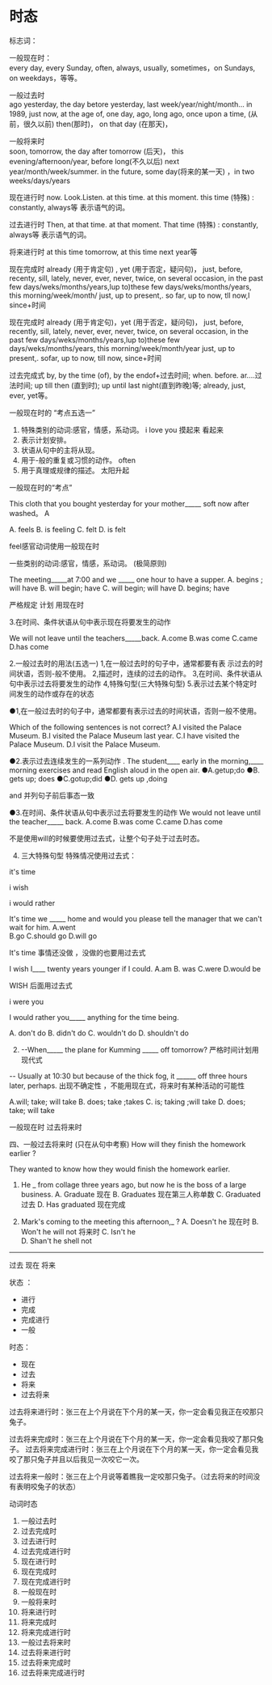 
# 时态



标志词：

一般现在时：<br>
every day, every Sunday, often, always, usually,
sometimes，on Sundays, on weekdays，等等。


一般过去时<br>
ago yesterday, the day betore yesterday, last
week/year/night/month... in 1989, just now, at the
age of, one day, ago, long ago, once upon a time,
(从前，很久以前) then(那时)， on that day (在那天)，

一般将来时<br>
soon, tomorrow, the day after tomorrow (后天)，
this evening/afternoon/year, before long(不久以后)
next year/month/week/summer. in the future, some day(将来的某一天) ，in two weeks/days/years



现在进行时
now. Look.Listen. 
at this time. 
at this moment.
this time
(特殊) : constantly, always等 表示语气的词。


过去进行时 Then, at that time. at that moment. That time
(特殊) : constantly, always等 表示语气的词。



将来进行时 at this time tomorrow, at this time next year等




现在完成时
already (用于肯定句) , yet (用于否定，疑问句)，
just, before, recenty, sill, lately, never, ever, never,
twice, on several occasion, in the past few
days/weks/months/years,lup to)these few
days/weks/months/years, this morning/week/month/
just, up to present,. so far, up to now, tll now,I
since+时间



现在完成时
already (用于肯定句)，yet (用于否定，疑问句)，
just, before, recently, sill, lately, never, ever, never,
twice, on several occasion, in the past few
days/weks/months/years,lup to)these few
days/weks/months/years, this morning/week/month/year
just, up to present,. sofar, up to now, till now,
since+时间



过去完成式
by, by the time (of), by the endof+过去时间; when.
before. ar....过法时间; up till then (直到时); up
until last night(直到昨晚)等; already, just, ever, yet等。


一般现在时的 “考点五选一”

1. 特殊类别的动词:感官，情感，系动词。 i love you  摸起来  看起来
2. 表示计划安排。
3. 状语从句中的主将从现。  
4. 用于-般的重复或习惯的动作。 often 
5. 用于真理或规律的描述。 太阳升起




一般现在时的“考点”


This cloth that you bought yesterday for your
mother_____ soft now after washed。 A

A. feels B. is feeling C. felt D. is felt

feel感官动词使用一般现在时

一些类别的动词:感官，情感，系动词。
(极简原则)




The meeting_____at 7:00 and we
_____  one hour to have a supper.
A. begins ; will have
B. will begin; have
C. will begin; will have
D. begins; have


严格规定 计划 用现在时



3.在时间、条件状语从句中表示现在将要发生的动作

We will not leave until the
teachers_____back.
A.come
B.was come
C.came
D.has come



2.一般过去时的用法(五选一)
1,在一般过去时的句子中，通常都要有表
示过去的时间状语，否则-般不使用。
2,描述时，连续的过去的动作。
3,在时间、条件状语从句中表示过去将要发生的动作
4,特殊句型(三大特殊句型)
5.表示过去某个特定时间发生的动作或存在的状态

●1,在一般过去时的句子中，通常都要有表示过去的时间状语，否则一般不使用。

Which of the following sentences is not correct?
A.I visited the Palace Museum.
B.I visited the Palace Museum last year.
C.I have visited the Palace Museum.
D.I visit the Palace Museum.




●2.表示过去连续发生的一系列动作
. The student____ early in the morning,____ morning exercises and
read English aloud in the open air.
●A.getup;do
●B. gets up; does
●C.gotup;did
●D. gets up ,doing

and 并列句子前后事态一致


●3.在时间、条件状语从句中表示过去将要发生的动作
We would not leave until the
teacher_____ back.
A.come
B.was come
C.came
D.has come

不是使用will的时候要使用过去式，让整个句子处于过去时态。


4. 三大特殊句型 特殊情况使用过去式：


it's time

i wish

i would  rather

It's time we _____ home and would you please tell 
the manager that we can't wait for him.
A.went  
B.go 
C.should go 
D.will go


It's time 事情还没做 ，没做的也要用过去式



I wish I____ twenty years younger if I could.
A.am B. was C.were D.would be

WISH 后面用过去式

i were you




I would rather you_____ anything for the time being.

A. don't do 
B. didn't do 
C. wouldn't do 
D. shouldn't do



2. --When_____ the plane for Kumming _____ off tomorrow?  严格时间计划用现代式

-- Usually at 10:30 but because of the
thick fog, it ______ off three hours later, perhaps. 出现不确定性 ，不能用现在式，将来时有某种活动的可能性 

A.will; take; will take
B. does; take ;takes
C. is; taking ;will take
D. does; take; will take


一般现在时 过去将来时 


四、一般过去将来时 (只在从句中考察)
How will they finish the homework earlier ?

They wanted to know how they would finish
the homework earlier.



1.  He _ from collage three years ago, but now he is the boss of a large business.
A. Graduate 现在
B. Graduates  现在第三人称单数
C. Graduated  过去
D. Has graduated 现在完成




43. Mark's coming to the meeting this afternoon,_ ?
A. Doesn't he  现在时
B. Won't he  will not 将来时
C. Isn't he     
D. Shan't he  shell not







---

过去  现在 将来




状态 ： 


- 进行  
- 完成
- 完成进行  
- 一般  


时态：

- 现在
- 过去
- 将来
- 过去将来    

过去将来进行时：张三在上个月说在下个月的某一天，你一定会看见我正在咬那只兔子。

过去将来完成时：张三在上个月说在下个月的某一天，你一定会看见我咬了那只兔子。
过去将来完成进行时：张三在上个月说在下个月的某一天，你一定会看见我咬了那只兔子并且以后我见一次咬它一次。

过去将来一般时：张三在上个月说等着瞧我一定咬那只兔子。（过去将来的时间没有表明咬兔子的状态）




动词时态
1. 一般过去时
2. 过去完成时
3. 过去进行时
4. 过去完成进行时
5. 现在进行时
6. 现在完成时
7. 现在完成进行时
8. 一般现在时
9. 一般将来时
10. 将来进行时
11. 将来完成时
12. 将来完成进行时
13. 一般过去将来时
14. 过去将来进行时
15. 过去将来完成时
16. 过去将来完成进行时